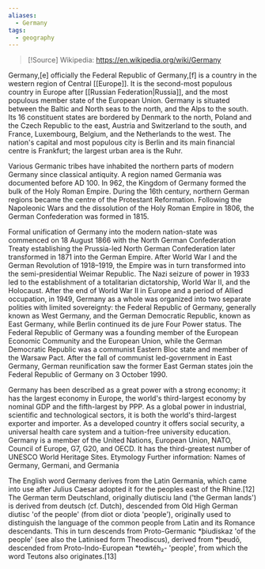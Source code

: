 ```yaml
---
aliases:
  - Germany
tags:
  - geography
---
```

>[!Source]
>Wikipedia: https://en.wikipedia.org/wiki/Germany

Germany,[e] officially the Federal Republic of Germany,[f] is a country in the western region of Central [[Europe]]. It is the second-most populous country in Europe after [[Russian Federation|Russia]], and the most populous member state of the European Union. Germany is situated between the Baltic and North seas to the north, and the Alps to the south. Its 16 constituent states are bordered by Denmark to the north, Poland and the Czech Republic to the east, Austria and Switzerland to the south, and France, Luxembourg, Belgium, and the Netherlands to the west. The nation's capital and most populous city is Berlin and its main financial centre is Frankfurt; the largest urban area is the Ruhr.

Various Germanic tribes have inhabited the northern parts of modern Germany since classical antiquity. A region named Germania was documented before AD 100. In 962, the Kingdom of Germany formed the bulk of the Holy Roman Empire. During the 16th century, northern German regions became the centre of the Protestant Reformation. Following the Napoleonic Wars and the dissolution of the Holy Roman Empire in 1806, the German Confederation was formed in 1815.

Formal unification of Germany into the modern nation-state was commenced on 18 August 1866 with the North German Confederation Treaty establishing the Prussia-led North German Confederation later transformed in 1871 into the German Empire. After World War I and the German Revolution of 1918–1919, the Empire was in turn transformed into the semi-presidential Weimar Republic. The Nazi seizure of power in 1933 led to the establishment of a totalitarian dictatorship, World War II, and the Holocaust. After the end of World War II in Europe and a period of Allied occupation, in 1949, Germany as a whole was organized into two separate polities with limited sovereignty: the Federal Republic of Germany, generally known as West Germany, and the German Democratic Republic, known as East Germany, while Berlin continued its de jure Four Power status. The Federal Republic of Germany was a founding member of the European Economic Community and the European Union, while the German Democratic Republic was a communist Eastern Bloc state and member of the Warsaw Pact. After the fall of communist led-government in East Germany, German reunification saw the former East German states join the Federal Republic of Germany on 3 October 1990.

Germany has been described as a great power with a strong economy; it has the largest economy in Europe, the world's third-largest economy by nominal GDP and the fifth-largest by PPP. As a global power in industrial, scientific and technological sectors, it is both the world's third-largest exporter and importer. As a developed country it offers social security, a universal health care system and a tuition-free university education. Germany is a member of the United Nations, European Union, NATO, Council of Europe, G7, G20, and OECD. It has the third-greatest number of UNESCO World Heritage Sites.
Etymology
Further information: Names of Germany, Germani, and Germania

The English word Germany derives from the Latin Germania, which came into use after Julius Caesar adopted it for the peoples east of the Rhine.[12] The German term Deutschland, originally diutisciu land ('the German lands') is derived from deutsch (cf. Dutch), descended from Old High German diutisc 'of the people' (from diot or diota 'people'), originally used to distinguish the language of the common people from Latin and its Romance descendants. This in turn descends from Proto-Germanic *þiudiskaz 'of the people' (see also the Latinised form Theodiscus), derived from *þeudō, descended from Proto-Indo-European *tewtéh₂- 'people', from which the word Teutons also originates.[13] 